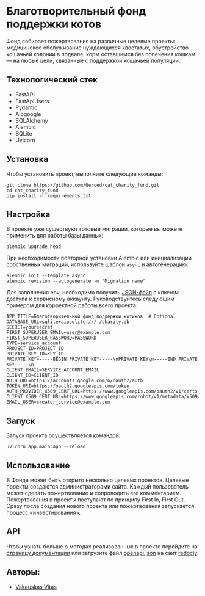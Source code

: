 # Благотворительный фонд поддержки котов

Фонд собирает пожертвования на различные целевые проекты: медицинское обслуживание нуждающихся хвостатых, обустройство кошачьей колонии в подвале, корм оставшимся без попечения кошкам — на любые цели, связанные с поддержкой кошачьей популяции.

## Технологический стек

* FastAPI
* FastApiUsers
* Pydantic
* Aiogoogle
* SQLAlchemy
* Alembic
* SQLite
* Uvicorn

## Установка

Чтобы установить проект, выполните следующие команды:

```
git clone https://github.com/Qerced/cat_charity_fund.git
cd cat_charity_fund
pip install -r requirements.txt
```

## Настройка

В проекте уже существуют готовые миграции, которые вы можете применить для работы базы данных:

```
alembic upgrade head
```

При необходимости повторной установки Alembic или инициализации собственных миграций, используйте шаблон `async` и автогенерацию:

```
alembic init --template async
alembic revision --autogenerate -m "Migration name"
```

Для заполнения env, необходимо получить [JSON-файл](https://cloud.google.com/iam/docs/keys-create-delete) с ключом доступа к сервисному аккаунту. Руководствуйтесь следующим примером для корректной работы всего проекта:

```
APP_TITLE=Благотворительный фонд поддержки котиков  # Optional
DATABASE_URL=sqlite+aiosqlite:///./charity.db
SECRET=yoursecret
FIRST_SUPERUSER_EMAIL=user@example.com
FIRST_SUPERUSER_PASSWORD=PASSWORD
TYPE=service_account
PROJECT_ID=PROJECT_ID
PRIVATE_KEY_ID=KEY_ID
PRIVATE_KEY=-----BEGIN PRIVATE KEY-----\nPRIVATE_KEY\n-----END PRIVATE KEY-----\n
CLIENT_EMAIL=SERVICE_ACCOUNT_EMAIL
CLIENT_ID=CLIENT_ID
AUTH_URI=https://accounts.google.com/o/oauth2/auth
TOKEN_URI=https://oauth2.googleapis.com/token
AUTH_PROVIDER_X509_CERT_URL=https://www.googleapis.com/oauth2/v1/certs
CLIENT_X509_CERT_URL=https://www.googleapis.com/robot/v1/metadata/x509/SERVICE_ACCOUNT_EMAIL
EMAIL_USER=creator_service@example.com
```

## Запуск

Запуск проекта осуществляется командой:

```
uvicorn app.main:app --reload
```

## Использование

В Фонде может быть открыто несколько целевых проектов. Целевые проекты создаются администраторами сайта. Каждый пользователь может сделать пожертвование и сопроводить его комментарием. Пожертвования в проекты поступают по принципу First In, First Out. Сразу после создания нового проекта или пожертвования запускается процесс «инвестирования».

## API

Чтобы узнать больше о методах реализованных в проекте перейдите на [страницу документации](http://127.0.0.1:8000/docs)
или загрузите файл [openapi.json](https://github.com/Qerced/QRkot_spreadsheets/blob/main/openapi.json) на сайт [redocly](https://redocly.github.io/redoc/).

## Авторы:
- [Vakauskas Vitas](https://github.com/Qerced)
